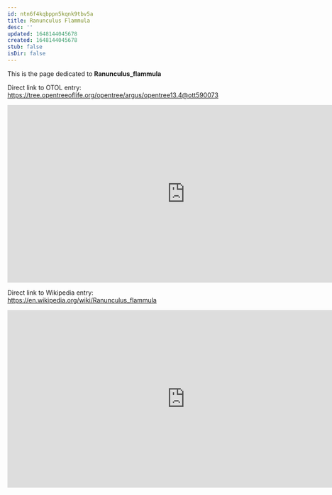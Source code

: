 ```yaml
---
id: ntn6f4kqbppn5kqnk9tbv5a
title: Ranunculus Flammula
desc: ''
updated: 1648144045678
created: 1648144045678
stub: false
isDir: false
---
```

This is the page dedicated to **Ranunculus_flammula**


Direct link to OTOL entry: https://tree.opentreeoflife.org/opentree/argus/opentree13.4@ott590073



<html>
    <body>
    <iframe src="https://tree.opentreeoflife.org/opentree/argus/opentree13.4@ott590073"
    width="800" height="400" frameborder="0" allowfullscreen> </iframe>
    </body>
</html>
    


Direct link to Wikipedia entry: https://en.wikipedia.org/wiki/Ranunculus_flammula



<html>
    <body>
    <iframe src="https://en.wikipedia.org/wiki/Ranunculus_flammula"
    width="800" height="400" frameborder="0" allowfullscreen> </iframe>
    </body>
</html>
    
